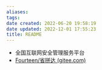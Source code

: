 ```yaml
---
aliases:
tags:
date created: 2022-06-20 19:58:19
date updated: 2022-12-01 17:55:23
title: README
---
```



- 全国互联网安全管理服务平台
- [Fourteen/省拼达 (gitee.com)](https://gitee.com/FourteenD/provincial-pinda)
